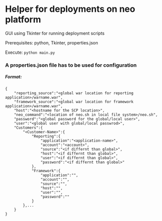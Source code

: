 # Helper for deployments on neo platform
GUI using Tkinter for running deployment scripts

Prerequisites:
python, Tkinter, properties.json 

Execute:
`python main.py`

### A properties.json file has to be used for configuration
##### Format:

```
{
	"reporting_source":"<global war location for reporting application>/warname.war",
	"framework_source":"<global war location for framework application>/warname.war",
	"host":"<hostname for the SCP location>",
	"neo_command":"<location of neo.sh in local file system>/neo.sh",
	"password":"<global password for the global/local user>",
	"user":"<global user with global/local passwrod>",
	"Customers":{
		"<Customer-Name>":{
			"Reporting":{
				"application":"<application-name>",
				"account":"<account>",
				"source":"<if differnt than global>",
				"host":"<if differnt than global>",
				"user":"<if differnt than global>",
				"password":"<if differnt than global>"
			},
			"Framework":{
				"application":"",
				"account":"",
				"source":"",
				"host":"",
				"user":"",
				"password":""
			}
		},...
	}
}
```
